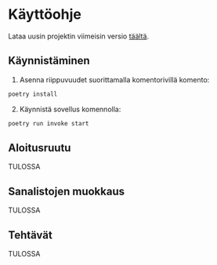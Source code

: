 # Käyttöohje

Lataa uusin projektin viimeisin versio [täältä](https://github.com/h4lk0/ot-harjoitustyo/releases).

## Käynnistäminen

1. Asenna riippuvuudet suorittamalla komentorivillä komento:

```bash
poetry install
```

2. Käynnistä sovellus komennolla:

```bash
poetry run invoke start
```

## Aloitusruutu

TULOSSA

## Sanalistojen muokkaus

TULOSSA

## Tehtävät

TULOSSA

